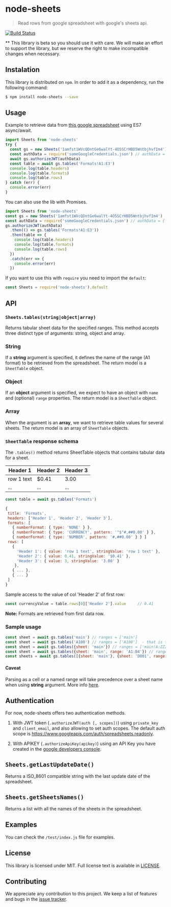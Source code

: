 # node-sheets

> Read rows from google spreadsheet with google's sheets api.

[![Build Status](https://travis-ci.org/urbancups/node-sheets.svg?branch=master)](https://travis-ci.org/urbancups/node-sheets)

** This library is beta so you should use it with care. We will make an effort to support the library, but we reserve the right to make incompatible changes when necessary.

## Instalation

This library is distributed on `npm`. In order to add it as a dependency, run the following command:


```bash
$ npm install node-sheets --save
```

## Usage

Example to retrieve data from [this google spreadsheet](https://docs.google.com/spreadsheets/d/1amfst1WVcQDntGe6walYt-4O5SCrHBD5WntbjhvfIm4) using ES7 async/await.

```javascript
import Sheets from 'node-sheets'
try {
  const gs = new Sheets('1amfst1WVcQDntGe6walYt-4O5SCrHBD5WntbjhvfIm4')
  const authData = require('someGoogleCredentials.json') // authData = { client_email, private_key }
  await gs.authorizeJWT(authData)
  const table = await gs.tables('Formats!A1:E3')
  console.log(table.headers)
  console.log(table.formats)
  console.log(table.rows)
} catch (err) {
  console.error(err)
}
```

You can also use the lib with Promises.

```javascript
import Sheets from 'node-sheets'
const gs = new Sheets('1amfst1WVcQDntGe6walYt-4O5SCrHBD5WntbjhvfIm4')
const authData = require('someGoogleCredentials.json') // authData = { client_email, private_key }
gs.authorizeJWT(authData)
  .then(() => gs.tables('Formats!A1:E3'))
  .then(table => {
    console.log(table.headers)
    console.log(table.formats)
    console.log(table.rows)
  })
  .catch(err => {
    console.error(err)
  })
```

If you want to use this with `require` you need to import the `default`:

```javascript
const Sheets = require('node-sheets').default
```

## API

### `Sheets.tables(string|object|array)`

Returns tabular sheet data for the specified ranges. This method accepts three distinct type of arguments: string, object and array.

### String

If a **string** argument is specified, it defines the name of the range (A1 format) to be retrieved from the spreadsheet.
The return model is a `SheetTable` object.

### Object

If an **object** argument is specified, we expect to have an object with `name` and (optional) `range` properties.
The return model is a `SheetTable` object.

### Array

When the argument is an **array**, we want to retrieve table values for several sheets.
The return model is an array of `SheetTable` objects.

### `SheetTable` response schema

The `.tables()` method returns SheetTable objects that contains tabular data for a sheet.

| Header 1   | Header 2 | Header 3 |
| ---------- | -------- | -------- |
| row 1 text | $0.41    | 3.00     |
| ...        | ...      | ...      |

```javascript
const table = await gs.tables('Formats')

{
 title: 'Formats',                                                        // name of the sheet/table
 headers: ['Header 1', 'Header 2', 'Header 3'],                           // name of the headers (1st row)
 formats: [                                                               // array with information regarding cell format
   { numberFormat: { type: 'NONE' } },
   { numberFormat: { type: 'CURRENCY', pattern: '"$"#,##0.00' } },
   { numberFormat: { type: 'NUMBER', pattern: '#,##0.00' } } ]
 rows: [                                                                  // rows contains the values for 2nd row ahead
   {                                                                      // Each row object has:
     'Header 1': { value: 'row 1 text', stringValue: 'row 1 text' },
     'Header 2': { value: 0.41, stringValue: '$0.41' },
     'Header 3': { value: 3, stringValue: '3.00' }
    },
   { ... },
   { ... }
 ]
}
```

Sample access to the value of col 'Header 2' of first row:

```javascript
const currencyValue = table.rows[0]['Header 2'].value     // 0.41
```

**Note:** Formats are retrieved from first data row.

### Sample usage

```js
const sheet = await gs.tables('main') // ranges = ['main']
const sheet = await gs.tables('A100') // ranges = ['A100']  - that is the cell A100 and not the sheet A100
const sheet = await gs.tables({sheet: 'main'}) // ranges = ['main!A:ZZZ']
const sheet = await gs.tables({sheet: 'main', range: 'A1:B4'}) // ranges = ['main!A1:B4']
const sheets = await gs.tables([{sheet: 'main'}, {sheet: 'D001', range: 'A1:D3'}, {sheet: 'D002'}]) // ranges = ['main!A:ZZZ', 'D001!A1:D3', 'D002!A:ZZZ']
```

#### Caveat

Parsing as a cell or a named range will take precedence over a sheet name when using **string** argument.
More info [here](http://stackoverflow.com/a/39641586).

## Authentication

For now, node-sheets offers two authentication methods.

 1. With JWT token (`.authorizeJWT(auth [, scopes])`) using `private_key` and `client_email`, and also allowing to set auth scopes. The default auth scope is https://www.googleapis.com/auth/spreadsheets.readonly.

 1. With APIKEY (`.authorizeApiKey(apikey)`) using an API Key you have created in the [google developers console](https://console.developers.google.com).


## `Sheets.getLastUpdateDate()`

Returns a ISO_8601 compatible string with the last update date of the spreadsheet.

## `Sheets.getSheetsNames()`

Returns a list with all the names of the sheets in the spreadsheet.


## Examples

You can check the `/test/index.js` file for examples.


## License

This library is licensed under MIT. Full license text is available in [LICENSE](LICENSE).

## Contributing

We appreciate any contribution to this project. We keep a list of features and bugs in the [issue tracker](https://github.com/urbancups/node-sheets/issue).
